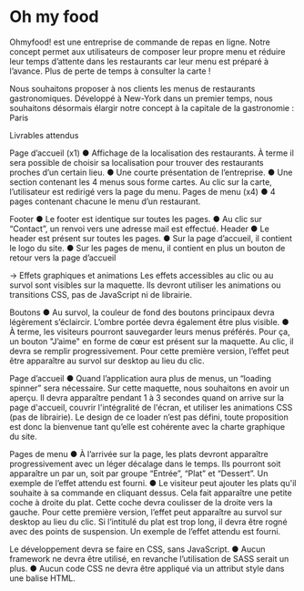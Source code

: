 # Oh my food

Ohmyfood! est une entreprise de commande de repas en ligne. Notre concept permet aux utilisateurs de composer leur propre menu et réduire leur temps d’attente dans les restaurants car leur menu est préparé à l’avance. Plus de perte de temps à consulter la carte !

Nous souhaitons proposer à nos clients les menus de restaurants gastronomiques. Développé à New-York dans un premier temps, nous souhaitons désormais élargir notre concept à la capitale de la gastronomie : Paris



Livrables attendus

Page d’accueil (x1)
● Affichage de la localisation des restaurants. À terme il sera possible de choisir sa localisation pour trouver des restaurants proches d’un certain lieu. 
● Une courte présentation de l’entreprise. 
● Une section contenant les 4 menus sous forme cartes. Au clic sur la carte, l’utilisateur est redirigé vers la page du menu.
Pages de menu (x4)
● 4 pages contenant chacune le menu d’un restaurant.

Footer
● Le footer est identique sur toutes les pages. 
● Au clic sur “Contact”, un renvoi vers une adresse mail est effectué.
Header
● Le header est présent sur toutes les pages. 
● Sur la page d’accueil, il contient le logo du site. 
● Sur les pages de menu, il contient en plus un bouton de retour vers la page d’accueil

-> Effets graphiques et animations
Les effets accessibles au clic ou au survol sont visibles sur la maquette. Ils devront utiliser les animations ou transitions CSS, pas de JavaScript ni de librairie.

Boutons
● Au survol, la couleur de fond des boutons principaux devra légèrement s’éclaircir. L’ombre portée devra également être plus visible. 
● À terme, les visiteurs pourront sauvegarder leurs menus préférés. Pour ça, un bouton "J’aime" en forme de cœur est présent sur la maquette. Au clic, il devra se remplir progressivement. Pour cette première version, l’effet peut être apparaître au survol sur desktop au lieu du clic.

Page d’accueil
● Quand l’application aura plus de menus, un “loading spinner” sera nécessaire. Sur cette maquette, nous souhaitons en avoir un aperçu. Il devra apparaître pendant 1 à 3 secondes quand on arrive sur la page d'accueil, couvrir l'intégralité de l'écran, et utiliser les animations CSS (pas de librairie). Le design de ce loader n’est pas défini, toute proposition est donc la bienvenue tant qu’elle est cohérente avec la charte graphique du site.

Pages de menu
● À l’arrivée sur la page, les plats devront apparaître progressivement avec un léger décalage dans le temps. Ils pourront soit apparaître un par un, soit par groupe “Entrée”, “Plat” et “Dessert”. Un exemple de l’effet attendu est fourni. 
● Le visiteur peut ajouter les plats qu'il souhaite à sa commande en cliquant dessus. Cela fait apparaître une petite coche à droite du plat. Cette coche devra coulisser de la droite vers la gauche. Pour cette première version, l’effet peut apparaître au survol sur desktop au lieu du clic. Si l’intitulé du plat est trop long, il devra être rogné avec des points de suspension. Un exemple de l’effet attendu est fourni.

Le développement devra se faire en CSS, sans JavaScript. 
● Aucun framework ne devra être utilisé, en revanche l’utilisation de SASS serait un plus. 
● Aucun code CSS ne devra être appliqué via un attribut style dans une balise HTML.

